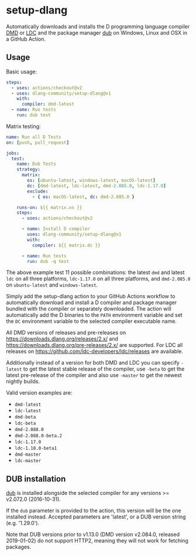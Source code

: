 # setup-dlang

Automatically downloads and installs the D programming language compiler [DMD](https://dlang.org) or [LDC](https://github.com/ldc-developers/ldc) and the package manager [dub](https://code.dlang.org) on Windows, Linux and OSX in a GitHub Action.

## Usage

Basic usage:
```yml
steps:
  - uses: actions/checkout@v2
  - uses: dlang-community/setup-dlang@v1
    with:
      compiler: dmd-latest
  - name: Run tests
    run: dub test
```

Matrix testing:
```yml
name: Run all D Tests
on: [push, pull_request]

jobs:
  test:
    name: Dub Tests
    strategy:
      matrix:
        os: [ubuntu-latest, windows-latest, macOS-latest]
        dc: [dmd-latest, ldc-latest, dmd-2.085.0, ldc-1.17.0]
        exclude:
          - { os: macOS-latest, dc: dmd-2.085.0 }

    runs-on: ${{ matrix.os }}
    steps:
      - uses: actions/checkout@v2

      - name: Install D compiler
        uses: dlang-community/setup-dlang@v1
        with:
          compiler: ${{ matrix.dc }}

      - name: Run tests
        run: dub -q test
```
The above example test 11 possible combinations: the latest `dmd` and latest `ldc` on all three platforms,
`ldc-1.17.0` on all three platforms, and `dmd-2.085.0` on `ubuntu-latest` and `windows-latest`.

Simply add the setup-dlang action to your GitHub Actions workflow to automatically download and install a D compiler and package manager bundled with the compiler or separately downloaded. The action will automatically add the D binaries to the `PATH` environment variable and set the `DC` environment variable to the selected compiler executable name.

All DMD versions of releases and pre-releases on https://downloads.dlang.org/releases/2.x/ and https://downloads.dlang.org/pre-releases/2.x/ are supported. For LDC all releases on https://github.com/ldc-developers/ldc/releases are available.

Additionally instead of a version for both DMD and LDC you can specify `-latest` to get the latest stable release of the compiler, use `-beta` to get the latest pre-release of the compiler and also use `-master` to get the newest nightly builds.

Valid version examples are:
- `dmd-latest`
- `ldc-latest`
- `dmd-beta`
- `ldc-beta`
- `dmd-2.088.0`
- `dmd-2.088.0-beta.2`
- `ldc-1.17.0`
- `ldc-1.18.0-beta1`
- `dmd-master`
- `ldc-master`

## DUB installation

[dub](https://github.com/dlang/dub) is installed alongside the selected compiler for any versions >= v2.072.0 (2016-10-31).

If the `dub` parameter is provided to the action, this version will be the one installed instead.
Accepted parameters are 'latest', or a DUB version string (e.g. '1.29.0').

Note that DUB versions prior to v1.13.0 (DMD version v2.084.0, released 2019-01-02) do not support HTTP2,
meaning they will not work for fetching packages.
